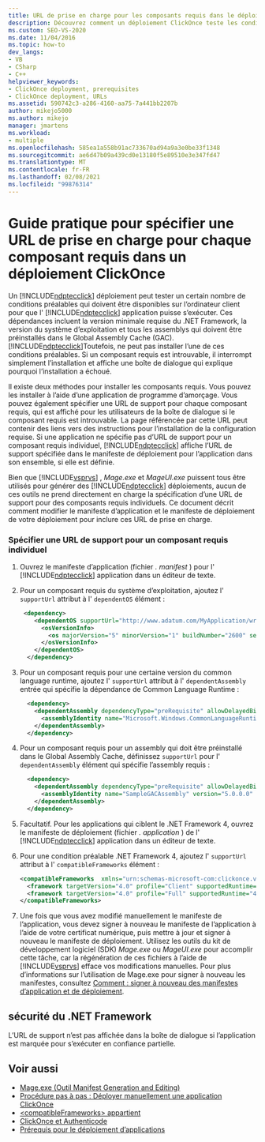 ```yaml
---
title: URL de prise en charge pour les composants requis dans le déploiement ClickOnce
description: Découvrez comment un déploiement ClickOnce teste les conditions préalables pour que l’application ClickOnce s’exécute et comment le déploiement traite les conditions préalables manquantes.
ms.custom: SEO-VS-2020
ms.date: 11/04/2016
ms.topic: how-to
dev_langs:
- VB
- CSharp
- C++
helpviewer_keywords:
- ClickOnce deployment, prerequisites
- ClickOnce deployment, URLs
ms.assetid: 590742c3-a286-4160-aa75-7a441bb2207b
author: mikejo5000
ms.author: mikejo
manager: jmartens
ms.workload:
- multiple
ms.openlocfilehash: 585ea1a558b91ac733670ad94a9a3e0be33f1348
ms.sourcegitcommit: ae6d47b09a439cd0e13180f5e89510e3e347fd47
ms.translationtype: MT
ms.contentlocale: fr-FR
ms.lasthandoff: 02/08/2021
ms.locfileid: "99876314"
---
```

# <a name="how-to-specify-a-support-url-for-individual-prerequisites-in-a-clickonce-deployment"></a>Guide pratique pour spécifier une URL de prise en charge pour chaque composant requis dans un déploiement ClickOnce
Un [!INCLUDE[ndptecclick](../deployment/includes/ndptecclick_md.md)] déploiement peut tester un certain nombre de conditions préalables qui doivent être disponibles sur l’ordinateur client pour que l' [!INCLUDE[ndptecclick](../deployment/includes/ndptecclick_md.md)] application puisse s’exécuter. Ces dépendances incluent la version minimale requise du .NET Framework, la version du système d’exploitation et tous les assemblys qui doivent être préinstallés dans le Global Assembly Cache (GAC). [!INCLUDE[ndptecclick](../deployment/includes/ndptecclick_md.md)]Toutefois, ne peut pas installer l’une de ces conditions préalables. Si un composant requis est introuvable, il interrompt simplement l’installation et affiche une boîte de dialogue qui explique pourquoi l’installation a échoué.

 Il existe deux méthodes pour installer les composants requis. Vous pouvez les installer à l’aide d’une application de programme d’amorçage. Vous pouvez également spécifier une URL de support pour chaque composant requis, qui est affiché pour les utilisateurs de la boîte de dialogue si le composant requis est introuvable. La page référencée par cette URL peut contenir des liens vers des instructions pour l’installation de la configuration requise. Si une application ne spécifie pas d’URL de support pour un composant requis individuel, [!INCLUDE[ndptecclick](../deployment/includes/ndptecclick_md.md)] affiche l’URL de support spécifiée dans le manifeste de déploiement pour l’application dans son ensemble, si elle est définie.

 Bien que [!INCLUDE[vsprvs](../code-quality/includes/vsprvs_md.md)] , *Mage.exe* et *MageUI.exe* puissent tous être utilisés pour générer des [!INCLUDE[ndptecclick](../deployment/includes/ndptecclick_md.md)] déploiements, aucun de ces outils ne prend directement en charge la spécification d’une URL de support pour des composants requis individuels. Ce document décrit comment modifier le manifeste d’application et le manifeste de déploiement de votre déploiement pour inclure ces URL de prise en charge.

### <a name="specify-a-support-url-for-an-individual-prerequisite"></a>Spécifier une URL de support pour un composant requis individuel

1. Ouvrez le manifeste d’application (fichier *. manifest* ) pour l' [!INCLUDE[ndptecclick](../deployment/includes/ndptecclick_md.md)] application dans un éditeur de texte.

2. Pour un composant requis du système d’exploitation, ajoutez l' `supportUrl` attribut à l' `dependentOS` élément :

   ```xml
    <dependency>
       <dependentOS supportUrl="http://www.adatum.com/MyApplication/wrongOSFound.htm">
         <osVersionInfo>
           <os majorVersion="5" minorVersion="1" buildNumber="2600" servicePackMajor="0" servicePackMinor="0" />
         </osVersionInfo>
       </dependentOS>
     </dependency>
   ```

3. Pour un composant requis pour une certaine version du common language runtime, ajoutez l' `supportUrl` attribut à l' `dependentAssembly` entrée qui spécifie la dépendance de Common Language Runtime :

   ```xml
     <dependency>
       <dependentAssembly dependencyType="preRequisite" allowDelayedBinding="true" supportUrl=" http://www.adatum.com/MyApplication/wrongClrVersionFound.htm">
         <assemblyIdentity name="Microsoft.Windows.CommonLanguageRuntime" version="4.0.30319.0" />
       </dependentAssembly>
     </dependency>
   ```

4. Pour un composant requis pour un assembly qui doit être préinstallé dans le Global Assembly Cache, définissez `supportUrl` pour l' `dependentAssembly` élément qui spécifie l’assembly requis :

   ```xml
     <dependency>
       <dependentAssembly dependencyType="preRequisite" allowDelayedBinding="true" supportUrl=" http://www.adatum.com/MyApplication/missingSampleGACAssembly.htm">
         <assemblyIdentity name="SampleGACAssembly" version="5.0.0.0" publicKeyToken="04529dfb5da245c5" processorArchitecture="msil" language="neutral" />
       </dependentAssembly>
     </dependency>
   ```

5. Facultatif. Pour les applications qui ciblent le .NET Framework 4, ouvrez le manifeste de déploiement (fichier *. application* ) de l' [!INCLUDE[ndptecclick](../deployment/includes/ndptecclick_md.md)] application dans un éditeur de texte.

6. Pour une condition préalable .NET Framework 4, ajoutez l' `supportUrl` attribut à l' `compatibleFrameworks` élément :

   ```xml
   <compatibleFrameworks  xmlns="urn:schemas-microsoft-com:clickonce.v2" supportUrl="http://adatum.com/MyApplication/CompatibleFrameworks.htm">
     <framework targetVersion="4.0" profile="Client" supportedRuntime="4.0.30319" />
     <framework targetVersion="4.0" profile="Full" supportedRuntime="4.0.30319" />
   </compatibleFrameworks>
   ```

7. Une fois que vous avez modifié manuellement le manifeste de l’application, vous devez signer à nouveau le manifeste de l’application à l’aide de votre certificat numérique, puis mettre à jour et signer à nouveau le manifeste de déploiement. Utilisez les outils du kit de développement logiciel (SDK) *Mage.exe* ou *MageUI.exe* pour accomplir cette tâche, car la régénération de ces fichiers à l’aide de [!INCLUDE[vsprvs](../code-quality/includes/vsprvs_md.md)] efface vos modifications manuelles. Pour plus d’informations sur l’utilisation de Mage.exe pour signer à nouveau les manifestes, consultez [Comment : signer à nouveau des manifestes d’application et de déploiement](../deployment/how-to-re-sign-application-and-deployment-manifests.md).

## <a name="net-framework-security"></a>sécurité du .NET Framework
 L’URL de support n’est pas affichée dans la boîte de dialogue si l’application est marquée pour s’exécuter en confiance partielle.

## <a name="see-also"></a>Voir aussi
- [Mage.exe (Outil Manifest Generation and Editing)](/dotnet/framework/tools/mage-exe-manifest-generation-and-editing-tool)
- [Procédure pas à pas : Déployer manuellement une application ClickOnce](../deployment/walkthrough-manually-deploying-a-clickonce-application.md)
- [\<compatibleFrameworks> appartient](../deployment/compatibleframeworks-element-clickonce-deployment.md)
- [ClickOnce et Authenticode](../deployment/clickonce-and-authenticode.md)
- [Prérequis pour le déploiement d’applications](../deployment/application-deployment-prerequisites.md)